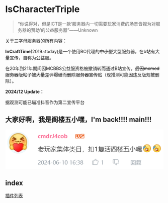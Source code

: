 # IsCharacterTriple
>“你说得对，但是ICT是一款‘服务器内一切需要玩家消费的场景皆视为对服务器的赞助’的公益服务器”——Unknown


关于三字母服务器的所有内容：

**InCraftTime**(2019~today)是一个使用BC代理的~~中小型~~大型服务器，在b站有大量宣传，自称为公益服。

在20年到21年期间因MCBBS公益服资格被撤销转而通过B站宣传，~~后因mcmod服务器版帖子被大量差评爆破而删除服务器宣传贴~~（现推测可能因违反版规被删除）。

**2024/12 Update：**

据观测可能已瞄准抖音作为第二宣传平台

## 大家好啊，我是阁楼五小嘿，I'm back!!!! main!!!
![image](https://github.com/IsCharacterTriple/IsCharacterTriple/blob/main/IMG/%E5%AD%A9%E5%AD%90%E4%BB%AC%E6%88%91%E5%9B%9E%E6%9D%A5%E4%BA%86%EF%BC%81%EF%BC%81.png?raw=true)

## index
[插件列表](ServerInfo.MD##插件列表)
